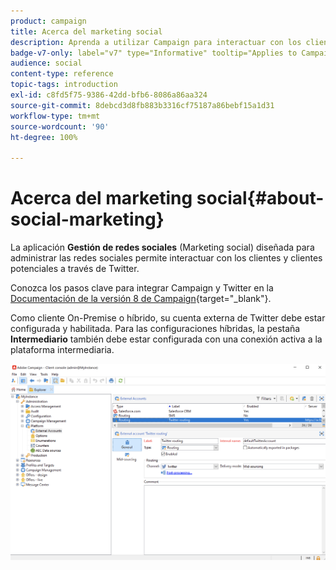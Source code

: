 ```yaml
---
product: campaign
title: Acerca del marketing social
description: Aprenda a utilizar Campaign para interactuar con los clientes a través de Twitter
badge-v7-only: label="v7" type="Informative" tooltip="Applies to Campaign Classic v7 only"
audience: social
content-type: reference
topic-tags: introduction
exl-id: c8fd5f75-9386-42dd-bfb6-8086a86aa324
source-git-commit: 8debcd3d8fb883b3316cf75187a86bebf15a1d31
workflow-type: tm+mt
source-wordcount: '90'
ht-degree: 100%

---
```


# Acerca del marketing social{#about-social-marketing}



La aplicación **Gestión de redes sociales** (Marketing social) diseñada para administrar las redes sociales permite interactuar con los clientes y clientes potenciales a través de Twitter.

Conozca los pasos clave para integrar Campaign y Twitter en la [Documentación de la versión 8 de Campaign](https://experienceleague.adobe.com/docs/campaign/campaign-v8/connect/ac-tw.html?lang=es){target="_blank"}.

Como cliente On-Premise o híbrido, su cuenta externa de Twitter debe estar configurada y habilitada. Para las configuraciones híbridas, la pestaña **Intermediario** también debe estar configurada con una conexión activa a la plataforma intermediaria.

![](assets/tw-external-account.png)
